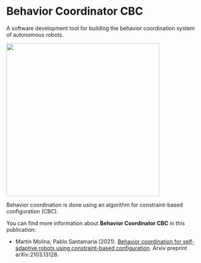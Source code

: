 # Behavior Coordinator CBC

A software development tool for building the behavior coordination system of autonomous robots. 


<a href="https://github.com/cvar-upm/coordinator_cbc/raw/main/doc/architecture.png">
       <img src="https://github.com/cvar-upm/coordinator_cbc/raw/main/doc/architecture.png" width=400>
   </a>

Behavior coordination is done using an algorithm for constraint-based configuration (CBC).

You can find more information about **Behavior Coordinator CBC** in this publication:

- Martin  Molina,  Pablo  Santamaria (2021). [Behavior coordination for self-adaptive robots using constraint-based configuration](https://arxiv.org/abs/2103.13128).  Arxiv  preprint arXiv:2103.13128.
